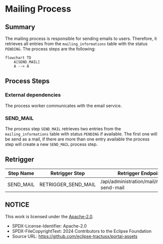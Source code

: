 # Mailing Process

## Summary

The mailing process is responsible for sending emails to users. Therefore, it retrieves all entries from the `mailing_informations` table with the status `PENDING`. The process steps are the following:

```mermaid
flowchart TD
    A[SEND_MAIL]
    A --> A
```

## Process Steps

### External dependencies

The process worker communicates with the email service.

### SEND_MAIL

The process step `SEND_MAIL` retrieves two entries from the `mailing_informations` table with status `PENDING` if available. The first one will be send as a mail, if there are more than one entry available the process step will create a new `SEND_MAIL` process step.

## Retrigger

| Step Name | Retrigger Step      | Retrigger Endpoint                           |
| --------- | ------------------- | -------------------------------------------- |
| SEND_MAIL | RETRIGGER_SEND_MAIL | /api/administration/mail/retrigger-send-mail |

## NOTICE

This work is licensed under the [Apache-2.0](https://www.apache.org/licenses/LICENSE-2.0).

- SPDX-License-Identifier: Apache-2.0
- SPDX-FileCopyrightText: 2024 Contributors to the Eclipse Foundation
- Source URL: https://github.com/eclipse-tractusx/portal-assets
